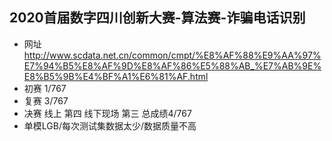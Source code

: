 ## 2020首届数字四川创新大赛-算法赛-诈骗电话识别
- 网址 http://www.scdata.net.cn/common/cmpt/%E8%AF%88%E9%AA%97%E7%94%B5%E8%AF%9D%E8%AF%86%E5%88%AB_%E7%AB%9E%E8%B5%9B%E4%BF%A1%E6%81%AF.html
- 初赛 1/767
- 复赛 3/767
- 决赛 线上 第四 线下现场 第三 总成绩4/767
- 单模LGB/每次测试集数据太少/数据质量不高